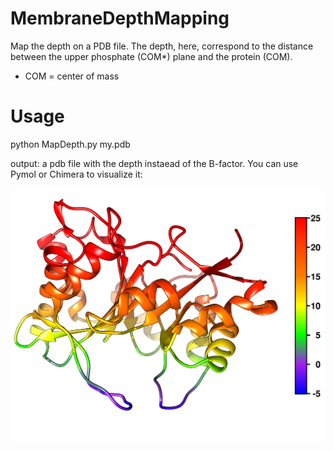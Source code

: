 # MembraneDepthMapping
Map the depth on a PDB file. The depth, here, correspond to the distance between the upper phosphate (COM*) plane and the protein (COM).
* COM = center of mass


# Usage
python MapDepth.py my.pdb
 
output: a pdb file with the depth instaead of the B-factor. You can use Pymol or Chimera to visualize it:

![](example.png "output" )

